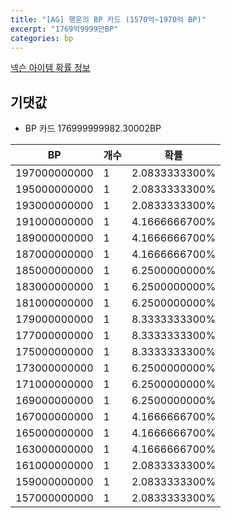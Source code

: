 ```yaml
---
title: "[AG] 행운의 BP 카드 (1570억~1970억 BP)"
excerpt: "1769억9999만BP"
categories: bp
---
```

[넥슨 아이템 확률 정보](http://iteminfo.nexon.com/probability/fo4?sn=7274)

## 기댓값
  - BP 카드 176999999982.30002BP

|BP|개수|확률|
|---|---|---|
|197000000000|1|2.0833333300%|
|195000000000|1|2.0833333300%|
|193000000000|1|2.0833333300%|
|191000000000|1|4.1666666700%|
|189000000000|1|4.1666666700%|
|187000000000|1|4.1666666700%|
|185000000000|1|6.2500000000%|
|183000000000|1|6.2500000000%|
|181000000000|1|6.2500000000%|
|179000000000|1|8.3333333300%|
|177000000000|1|8.3333333300%|
|175000000000|1|8.3333333300%|
|173000000000|1|6.2500000000%|
|171000000000|1|6.2500000000%|
|169000000000|1|6.2500000000%|
|167000000000|1|4.1666666700%|
|165000000000|1|4.1666666700%|
|163000000000|1|4.1666666700%|
|161000000000|1|2.0833333300%|
|159000000000|1|2.0833333300%|
|157000000000|1|2.0833333300%|
